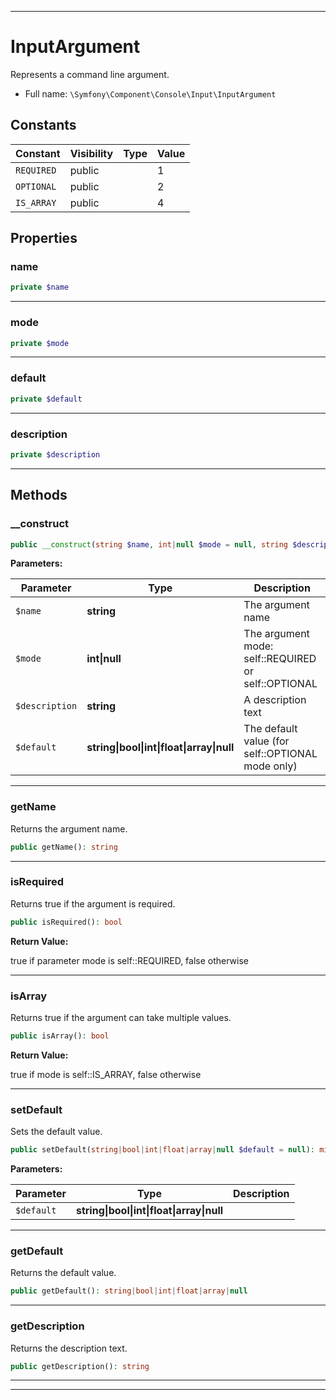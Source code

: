***

# InputArgument

Represents a command line argument.



* Full name: `\Symfony\Component\Console\Input\InputArgument`


## Constants

| Constant | Visibility | Type | Value |
|:---------|:-----------|:-----|:------|
|`REQUIRED`|public| |1|
|`OPTIONAL`|public| |2|
|`IS_ARRAY`|public| |4|

## Properties


### name



```php
private $name
```






***

### mode



```php
private $mode
```






***

### default



```php
private $default
```






***

### description



```php
private $description
```






***

## Methods


### __construct



```php
public __construct(string $name, int|null $mode = null, string $description = &#039;&#039;, string|bool|int|float|array|null $default = null): mixed
```








**Parameters:**

| Parameter | Type | Description |
|-----------|------|-------------|
| `$name` | **string** | The argument name |
| `$mode` | **int&#124;null** | The argument mode: self::REQUIRED or self::OPTIONAL |
| `$description` | **string** | A description text |
| `$default` | **string&#124;bool&#124;int&#124;float&#124;array&#124;null** | The default value (for self::OPTIONAL mode only) |




***

### getName

Returns the argument name.

```php
public getName(): string
```











***

### isRequired

Returns true if the argument is required.

```php
public isRequired(): bool
```









**Return Value:**

true if parameter mode is self::REQUIRED, false otherwise



***

### isArray

Returns true if the argument can take multiple values.

```php
public isArray(): bool
```









**Return Value:**

true if mode is self::IS_ARRAY, false otherwise



***

### setDefault

Sets the default value.

```php
public setDefault(string|bool|int|float|array|null $default = null): mixed
```








**Parameters:**

| Parameter | Type | Description |
|-----------|------|-------------|
| `$default` | **string&#124;bool&#124;int&#124;float&#124;array&#124;null** |  |




***

### getDefault

Returns the default value.

```php
public getDefault(): string|bool|int|float|array|null
```











***

### getDescription

Returns the description text.

```php
public getDescription(): string
```











***


***

